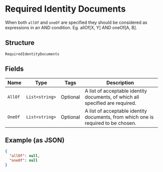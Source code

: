 
# Required Identity Documents

When both `allOf` and `oneOf` are specified they should be considered as expressions in an AND condition. Eg. allOf[X, Y] AND oneOf[A, B].

## Structure

`RequiredIdentityDocuments`

## Fields

| Name | Type | Tags | Description |
|  --- | --- | --- | --- |
| `AllOf` | `List<string>` | Optional | A list of acceptable identity documents, of which all specified are required. |
| `OneOf` | `List<string>` | Optional | A list of acceptable identity documents, from which one is required to be chosen. |

## Example (as JSON)

```json
{
  "allOf": null,
  "oneOf": null
}
```

